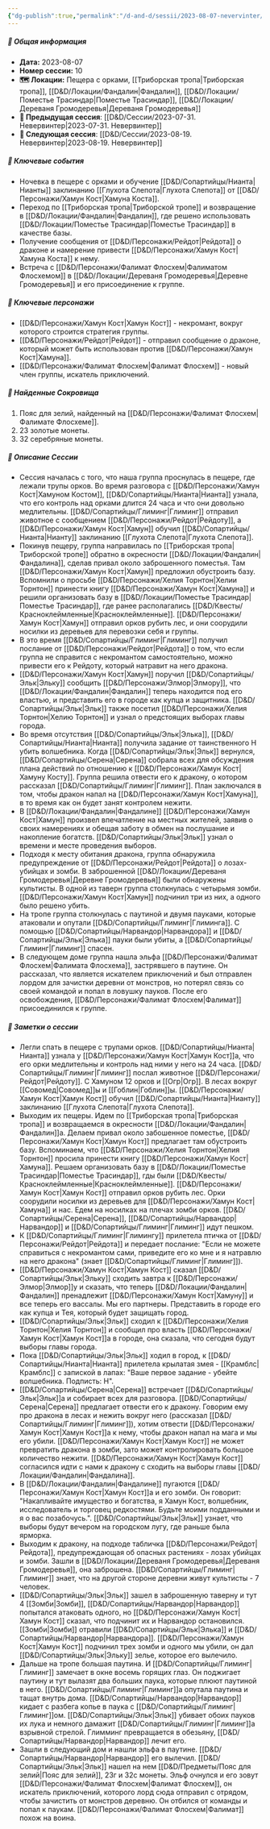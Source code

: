 ```yaml
---
{"dg-publish":true,"permalink":"/d-and-d/sessii/2023-08-07-nevervinter/","created":"2023-12-11T11:39:18.000+04:00","updated":"2023-12-26T18:09:44.020+04:00"}
---
```


##### 📅 Общая информация

- **Дата:** 2023-08-07
- **Номер cессии:** 10
- **🗺️ Локации:** Пещера с орками, [[Триборская тропа\|Триборская тропа]], [[D&D/Локации/Фандалин\|Фандалин]], [[D&D/Локации/Поместье Трасиндар\|Поместье Трасиндар]], [[D&D/Локации/Дереваня Громодеревья\|Дереваня Громодеревья]]
- **🔗 Предыдущая сессия**: [[D&D/Сессии/2023-07-31. Невервинтер\|2023-07-31. Невервинтер]]
- **🔗 Следующая сессия**: [[D&D/Сессии/2023-08-19. Невервинтер\|2023-08-19. Невервинтер]]

##### 🔑 **Ключевые события**

- Ночевка в пещере с орками и обучение [[D&D/Сопартийцы/Нианта\|Нианты]] заклинанию [[Глухота Слепота\|Глухота Слепота]] от [[D&D/Персонажи/Хамун Кост\|Хамуна Коста]].
- Переход по [[Триборская тропа\|Триборской тропе]] и возвращение в [[D&D/Локации/Фандалин\|Фандалин]], где решено использовать [[D&D/Локации/Поместье Трасиндар\|Поместье Трасиндар]] в качестве базы.
- Получение сообщения от [[D&D/Персонажи/Рейдот\|Рейдота]] о драконе и намерение привести [[D&D/Персонажи/Хамун Кост\|Хамуна Коста]] к нему.
- Встреча с [[D&D/Персонажи/Фалимат Флосхем\|Фалиматом Флосхемом]] в [[D&D/Локации/Дереваня Громодеревья\|Деревне Громодеревья]] и его присоединение к группе.

##### 🧍 **Ключевые персонажи**

- [[D&D/Персонажи/Хамун Кост\|Хамун Кост]] - некромант, вокруг которого строится стратегия группы.
- [[D&D/Персонажи/Рейдот\|Рейдот]] - отправил сообщение о драконе, который может быть использован против [[D&D/Персонажи/Хамун Кост\|Хамуна]].
- [[D&D/Персонажи/Фалимат Флосхем\|Фалимат Флосхем]] - новый член группы, искатель приключений.

##### 💎 **Найденные Сокровища**

1. Пояс для зелий, найденный на [[D&D/Персонажи/Фалимат Флосхем\|Фалимате Флосхеме]].
2. 23 золотые монеты.
3. 32 серебряные монеты.

##### 📖 **Описание Сессии**

- Сессия началась с того, что наша группа проснулась в пещере, где лежали трупы орков. Во время разговора с [[D&D/Персонажи/Хамун Кост\|Хамуном Костом]], [[D&D/Сопартийцы/Нианта\|Нианта]] узнала, что его контроль над орками длится 24 часа и что они довольно медлительны. [[D&D/Сопартийцы/Глиминг\|Глиминг]] отправил животное с сообщением [[D&D/Персонажи/Рейдот\|Рейдоту]], а [[D&D/Персонажи/Хамун Кост\|Хамун]] обучил [[D&D/Сопартийцы/Нианта\|Нианту]] заклинанию [[Глухота Слепота\|Глухота Слепота]].
- Покинув пещеру, группа направилась по [[Триборская тропа\|Триборской тропе]] обратно в окресности [[D&D/Локации/Фандалин\|Фандалина]], сделав привал около заброшенного поместья. Там [[D&D/Персонажи/Хамун Кост\|Хамун]] предложил обустроить базу. Вспомнили о просьбе [[D&D/Персонажи/Хелия Торнтон\|Хелии Торнтон]] принести книгу [[D&D/Персонажи/Хамун Кост\|Хамуна]] и решили организовать базу в [[D&D/Локации/Поместье Трасиндар\|Поместье Трасиндар]], где ранее располагались [[D&D/Квесты/Красноклеймленные\|Красноклеймленные]]. [[D&D/Персонажи/Хамун Кост\|Хамун]] отправил орков рубить лес, и они соорудили носилки из деревьев для перевозки себя и группы.
- В это время [[D&D/Сопартийцы/Глиминг\|Глиминг]] получил послание от [[D&D/Персонажи/Рейдот\|Рейдота]] о том, что если группа не справится с некромантом самостоятельно, можно привести его к Рейдоту, который натравит на него дракона.
- [[D&D/Персонажи/Хамун Кост\|Хамун]] поручил [[D&D/Сопартийцы/Эльк\|Эльку]] сообщить [[D&D/Персонажи/Элмор\|Элмору]], что [[D&D/Локации/Фандалин\|Фандалин]] теперь находится под его властью, и представить его в городе как купца и защитника. [[D&D/Сопартийцы/Эльк\|Эльк]] также посетил [[D&D/Персонажи/Хелия Торнтон\|Хелию Торнтон]] и узнал о предстоящих выборах главы города.
- Во время отсутствия [[D&D/Сопартийцы/Эльк\|Элька]], [[D&D/Сопартийцы/Нианта\|Нианта]] получила задание от таинственного H убить волшебника. Когда [[D&D/Сопартийцы/Эльк\|Эльк]] вернулся, [[D&D/Сопартийцы/Серена\|Серена]] собрала всех для обсуждения плана действий по отношению к [[D&D/Персонажи/Хамун Кост\|Хамуну Косту]]. Группа решила отвести его к дракону, о котором рассказал [[D&D/Сопартийцы/Глиминг\|Глиминг]]. План заключался в том, чтобы дракон напал на [[D&D/Персонажи/Хамун Кост\|Хамуна]], в то время как он будет занят контролем нежити.
- В [[D&D/Локации/Фандалин\|Фандалине]] [[D&D/Персонажи/Хамун Кост\|Хамун]] произвел впечатление на местных жителей, заявив о своих намерениях и обещая заботу в обмен на послушание и накопление богатств. [[D&D/Сопартийцы/Эльк\|Эльк]] узнал о времени и месте проведения выборов.
- Подходя к месту обитания дракона, группа обнаружила предупреждение от [[D&D/Персонажи/Рейдот\|Рейдота]] о лозах-убийцах и зомби. В заброшенной [[D&D/Локации/Дереваня Громодеревья\|Деревне Громодеревья]] были обнаружены культисты. В одной из таверн группа столкнулась с четырьмя зомби. [[D&D/Персонажи/Хамун Кост\|Хамун]] подчинил три из них, а одного было решено убить.
- На тропе группа столкнулась с паутиной и двумя пауками, которые атаковали и опутали [[D&D/Сопартийцы/Глиминг\|Глиминга]]. С помощью [[D&D/Сопартийцы/Нарвандор\|Нарвандора]] и [[D&D/Сопартийцы/Эльк\|Элька]] пауки были убиты, а [[D&D/Сопартийцы/Глиминг\|Глиминг]] спасен.
- В следующем доме группа нашла эльфа [[D&D/Персонажи/Фалимат Флосхем\|Фалимата Флосхема]], застрявшего в паутине. Он рассказал, что является искателем приключений и был отправлен лордом для зачистки деревни от монстров, но потерял связь со своей командой и попал в ловушку пауков. После его освобождения, [[D&D/Персонажи/Фалимат Флосхем\|Фалимат]] присоединился к группе.

##### 📝 **Заметки о сессии**

- Легли спать в пещере с трупами орков. [[D&D/Сопартийцы/Нианта\|Нианта]] узнала у [[D&D/Персонажи/Хамун Кост\|Хамун Кост]]а, что его орки медлительны и контроль над ними у него на 24 часа. [[D&D/Сопартийцы/Глиминг\|Глиминг]] послал животное [[D&D/Персонажи/Рейдот\|Рейдоту]]. С Хамуном 12 орков и [[Огр\|Огр]]. В лесах вокруг [[Совомед\|Совомед]]ы и [[Гоблин\|Гоблин]]ы. [[D&D/Персонажи/Хамун Кост\|Хамун Кост]] обучил [[D&D/Сопартийцы/Нианта\|Нианту]] заклинанию [[Глухота Слепота\|Глухота Слепота]].
- Выходим их пещеры. Идем по [[Триборская тропа\|Триборская тропа]] и возвращаемся в окресности [[D&D/Локации/Фандалин\|Фандалин]]а. Делаем привал около забошенное поместье, [[D&D/Персонажи/Хамун Кост\|Хамун Кост]] предлагает там обустроить базу. Вспоминаем, что [[D&D/Персонажи/Хелия Торнтон\|Хелия Торнтон]] просила принести книгу [[D&D/Персонажи/Хамун Кост\|Хамуна]]. Решаем организовать базу в [[D&D/Локации/Поместье Трасиндар\|Поместье Трасиндар]], гды были [[D&D/Квесты/Красноклеймленные\|Красноклеймленные]]. [[D&D/Персонажи/Хамун Кост\|Хамун Кост]] отправил орков рубить лес. Орки соорудили носилки из деревьев для [[D&D/Персонажи/Хамун Кост\|Хамуна]] и нас. Едем на носилках на плечах зомби орков. [[D&D/Сопартийцы/Серена\|Серена]], [[D&D/Сопартийцы/Нарвандор\|Нарвандор]] и [[D&D/Сопартийцы/Глиминг\|Глиминг]] идут пешком.
- К [[D&D/Сопартийцы/Глиминг\|Глимингу]] прилетела птичка от [[D&D/Персонажи/Рейдот\|Рейдота]] и передает послание: "Если не можете справиться с некромантом сами, приведите его ко мне и я натравлю на него дракона" (знает [[D&D/Сопартийцы/Глиминг\|Глиминг]]).
- [[D&D/Персонажи/Хамун Кост\|Хамун Кост]] сказал [[D&D/Сопартийцы/Эльк\|Эльку]] сходить завтра к [[D&D/Персонажи/Элмор\|Элмор]]у и сказать, что теперь [[D&D/Локации/Фандалин\|Фандалин]] пренадлежит [[D&D/Персонажи/Хамун Кост\|Хамуну]] и все теперь его вассалы. Мы его партнеры. Представить в городе его как купца и Тея, который будет защищать город. 
- [[D&D/Сопартийцы/Эльк\|Эльк]] сходил к [[D&D/Персонажи/Хелия Торнтон\|Хелия Торнтон]] и сообщил про власть [[D&D/Персонажи/Хамун Кост\|Хамун Кост]]а в городе, она сказала, что сегодня будут выборы главы города. 
- Пока [[D&D/Сопартийцы/Эльк\|Эльк]] ходил в город, к [[D&D/Сопартийцы/Нианта\|Нианта]] прилетела крылатая змея - [[Крамблс\|Крамблс]] с запиской в лапах: "Ваше первое задание - убейте волшебника. Подписть: H".
- [[D&D/Сопартийцы/Серена\|Серена]] встречает [[D&D/Сопартийцы/Эльк\|Эльк]]а и собирает всех для разговора. [[D&D/Сопартийцы/Серена\|Серена]] предлагает отвести его к дракону. Говорим ему про дракона в лесах и нежить вокруг него (рассказал [[D&D/Сопартийцы/Глиминг\|Глиминг]]), хотим отвести [[D&D/Персонажи/Хамун Кост\|Хамун Кост]]а к нему, чтобы дракон напал на мага и мы его убили. [[D&D/Персонажи/Хамун Кост\|Хамун Кост]] не может превратить дракона в зомби, зато может контролировать большое количество нежити. [[D&D/Персонажи/Хамун Кост\|Хамун Кост]] согласился идти с нами к дракону с сходить на выборы главы [[D&D/Локации/Фандалин\|Фандалина]].
- В [[D&D/Локации/Фандалин\|Фандалине]] пугаются [[D&D/Персонажи/Хамун Кост\|Хамун Кост]]а и его зомби. Он говорит: "Накапливайте имущество и богатства, я Хамун Кост, волшебник, исследователь и торговец редкостями. Будьте моими подданными и я о вас позабочусь.". [[D&D/Сопартийцы/Эльк\|Эльк]] узнает, что выборы будут вечером на городском лугу, где раньше была ярморка.
- Выходим к дракону, на подходе табличка [[D&D/Персонажи/Рейдот\|Рейдота]], предупреждающая об опасных растениях - лозах убийцах и зомби. Зашли в [[D&D/Локации/Дереваня Громодеревья\|Дереваня Громодеревья]], она заброшена. [[D&D/Сопартийцы/Глиминг\|Глиминг]] знает, что на другой стороне деревни живут культисты - 7 человек. 
- [[D&D/Сопартийцы/Эльк\|Эльк]] зашел в заброшенную таверну и тут 4 [[Зомби\|Зомби]], [[D&D/Сопартийцы/Нарвандор\|Нарвандор]] попытался атаковать одного, но [[D&D/Персонажи/Хамун Кост\|Хамун Кост]] сказал, что подчинит их и Нарвандор остановился. [[Зомби\|Зомби]] отравили [[D&D/Сопартийцы/Эльк\|Элька]] и [[D&D/Сопартийцы/Нарвандор\|Нарвандора]]. [[D&D/Персонажи/Хамун Кост\|Хамун Кост]] подчинил трех зомби и одного мы убили, он дал [[D&D/Сопартийцы/Эльк\|Эльку]] зелье, которое его вылечило.
- Дальше на тропе большая паутина. И [[D&D/Сопартийцы/Глиминг\|Глиминг]] замечает в окне восемь горящих глаз. Он поджигает паутину и тут вылазят два больших паука, которые плюют паутиной в него. [[D&D/Сопартийцы/Глиминг\|Глиминг]]а опутала паутина и тащат внутрь дома. [[D&D/Сопартийцы/Нарвандор\|Нарвандор]] кидает с разбега копье в паука с [[D&D/Сопартийцы/Глиминг\|Глиминг]]ом. [[D&D/Сопартийцы/Эльк\|Эльк]] убивает обоих пауков их лука и немного дамажит [[D&D/Сопартийцы/Глиминг\|Глиминг]]а взрывной стрелой. Глимминг превращается в обезьяну, [[D&D/Сопартийцы/Нарвандор\|Нарвандор]] лечит его. 
- Зашли в следующий дом и нашли эльфа в паутине. [[D&D/Сопартийцы/Нарвандор\|Нарвандор]] его вылечил. [[D&D/Сопартийцы/Эльк\|Эльк]] нашел на нем [[D&D/Предметы/Пояс для зелий\|Пояс для зелий]], 23г и 32с монеты. Эльф очнулся и его зовут [[D&D/Персонажи/Фалимат Флосхем\|Фалимат Флосхем]], он искатель приключений, которого лорд сюда отправил с отрядом, чтобы зачистить от монстров деревню. Он отбился от команды и попал к паукам. [[D&D/Персонажи/Фалимат Флосхем\|Фалимат]] похож на воина.